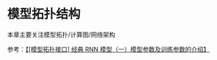 # 模型拓扑结构

本章主要关注模型拓扑/计算图/网络架构

参考：[【[模型拓扑接口] 经典 RNN 模型（一）模型参数及训练参数的介绍】](https://www.bilibili.com/video/BV13v4y1P7Cd?vd_source=225dba48b31d269151658db856705273)

